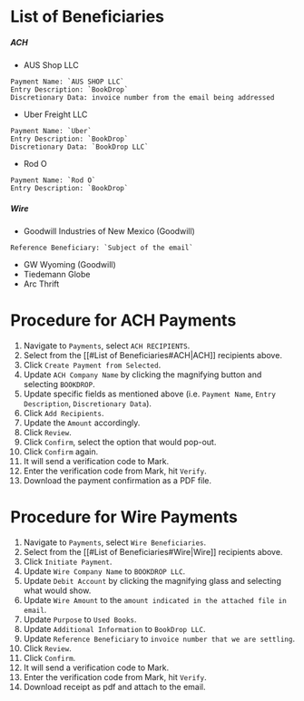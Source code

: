 # List of Beneficiaries
 ##### ACH
 - AUS Shop LLC
```
Payment Name: `AUS SHOP LLC`
Entry Description: `BookDrop`
Discretionary Data: invoice number from the email being addressed
```
 - Uber Freight LLC
```
Payment Name: `Uber`
Entry Description: `BookDrop`
Discretionary Data: `BookDrop LLC`
```
 - Rod O
 ```
Payment Name: `Rod O`
Entry Description: `BookDrop`
```

 ##### Wire
 - Goodwill Industries of New Mexico (Goodwill)
```
Reference Beneficiary: `Subject of the email`
```
 - GW Wyoming (Goodwill)
 - Tiedemann Globe
 - Arc Thrift

# Procedure for ACH Payments
1. Navigate to `Payments`, select `ACH RECIPIENTS`.
2. Select from the [[#List of Beneficiaries#ACH|ACH]] recipients above.
3. Click `Create Payment from Selected`.
4. Update `ACH Company Name` by clicking the magnifying button and selecting `BOOKDROP`.
5. Update specific fields as mentioned above (i.e. `Payment Name`, `Entry Description`, `Discretionary Data`).
6. Click `Add Recipients`.
7. Update the `Amount` accordingly.
8. Click `Review`.
9. Click `Confirm`, select the option that would pop-out.
10. Click `Confirm` again.
11. It will send a verification code to Mark.
12. Enter the verification code from Mark, hit `Verify`.
13. Download the payment confirmation as a PDF file.

# Procedure for Wire Payments
1. Navigate to `Payments`, select `Wire Beneficiaries`.
2. Select from the [[#List of Beneficiaries#Wire|Wire]] recipients above.
3. Click `Initiate Payment`.
4. Update `Wire Company Name` to `BOOKDROP LLC`.
5. Update `Debit Account` by clicking the magnifying glass and selecting what would show.
6. Update `Wire Amount` to the `amount indicated in the attached file in email`.
7. Update `Purpose` to `Used Books`.
8. Update `Additional Information` to `BookDrop LLC`.
9. Update `Reference Beneficiary` to `invoice number that we are settling`.
10. Click `Review`.
11. Click `Confirm`.
12. It will send a verification code to Mark.
13. Enter the verification code from Mark, hit `Verify`.
14. Download receipt as pdf and attach to the email.